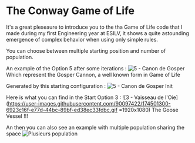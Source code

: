 # The Conway Game of Life
It's a great pleseaure to introduce you to the tha Game of Life code that I made during my first Engineering year at ESILV, it shows a quite astounding emergence of complex behavior when using only simple rules.

You can choose between multiple starting position and number of population.

An example of the Option 5 after some iterations :
![5 - Canon de Gosper](https://user-images.githubusercontent.com/90097422/174498452-e83da662-8cba-4230-b91a-8785e8765526.JPG)
Which represent the Gosper Cannon, a well known form in Game of Life 

Generated by this starting configuration : 
![5 - Canon de Gosper Init](https://user-images.githubusercontent.com/90097422/174501294-dbaab751-6a99-4f39-85c4-c2575dc273a0.JPG)


Here is what you can find in the Start Option 3 :
![3 - Vaisseau de l'Oie](https://user-images.githubusercontent.com/90097422/174501300-6923c16f-e77d-44bc-89bf-ed38ec33fdbc.gif =1920x1080)
The Goose Vessel !!!


An then you can also see an example with multiple population sharing the space
![Plusieurs population](https://user-images.githubusercontent.com/90097422/174499498-2cddb37f-5900-4dae-95fb-7341a9d118e8.JPG)

